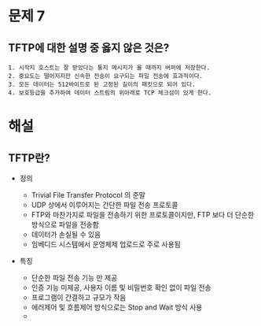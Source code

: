 # 문제 7
## TFTP에 대한 설명 중 옳지 않은 것은?
	1. 시작지 호스트는 잘 받았다는 통지 메시지가 올 때까지 버퍼에 저장한다.
	2. 중요도는 떨어지지만 신속한 전송이 요구되는 파일 전송에 효과적이다.
	3. 모든 데이터는 512바이트로 된 고정된 길이의 패킷으로 되어 있다.
	4. 보호등급을 추가하여 데이터 스트림의 위아래로 TCP 체크섬이 있게 한다.


# 해설
## TFTP란?
 - 정의
	 - Trivial File Transfer Protocol 의 준말
	 - UDP 상에서 이루어지는 간단한 파일 전송 프로토콜
	 - FTP와 마찬가지로 파일을 전송하기 위한 프로토콜이지만, FTP 보다 더 단순한 방식으로 파일을 전송함
	 - 데이터가 손실될 수 있음
	 - 임베디드 시스템에서 운영체제 업로드로 주로 사용됨

 - 특징
	 - 단순한 파일 전송 기능 만 제공
	 - 인증 기능 미제공, 사용자 이름 및 비밀번호 확인 없이 파일 전송
	 - 프로그램이 간결하고 규모가 작음
	 - 에러제어 및 흐름제어 방식으로는 Stop and Wait 방식 사용
	 - 
<!--stackedit_data:
eyJoaXN0b3J5IjpbLTQ3Mjk1Mzk2OV19
-->